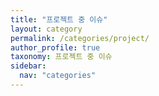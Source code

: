 ```yaml
---
title: "프로젝트 중 이슈"
layout: category
permalink: /categories/project/
author_profile: true
taxonomy: 프로젝트 중 이슈
sidebar:
  nav: "categories"
---
```

